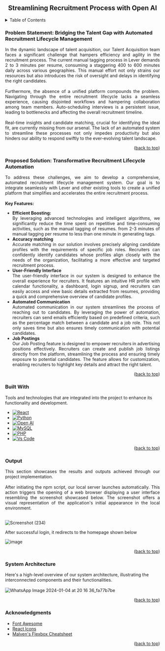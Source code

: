 <a name="readme-top"></a>
<div align="center">
  <h2 align="center">Streamlining Recruitment Process with Open AI</h2>
</div>


<!-- TABLE OF CONTENTS -->
<details>
  <summary>Table of Contents</summary>
  <ol>
    <li><a href="#problem-statement">Problem Statement</a></li>
    <li><a href="#proposed-solution">Proposed Solution</a></li>
    <li>
      <a href="#built-with">Built With</a>
    </li>
    <li><a href="#output">Output</a></li>
    <li>
      <a href="#getting-started">Getting Started</a>
      <ul>
        <li><a href="#prerequisites">Prerequisites</a></li>
        <li><a href="#installation">Installation</a></li>
        <li><a href="#running">Running the Application</a></li>
      </ul>
    </li>
    <li><a href="#system-architecture">System Architecture</a></li>
   <!-- <li><a href="#about-us">About Us</a></li>-->
    <li><a href="#ack">Acknowledgments</a></li>
  </ol>
</details>


<!-- Problem Statement  -->
### <a name="problem-statement"></a> Problem Statement: Bridging the Talent Gap with Automated Recruitment Lifecycle Management
<div align="justify">
  In the dynamic landscape of talent acquisition, our Talent Acquisition team faces a significant challenge that hampers efficiency and agility in the recruitment process. The current manual tagging process in Lever demands 2 to 3 minutes per resume, consuming a staggering 400 to 600 minutes daily across various geographies. This manual effort not only strains our resources but also introduces the risk of oversight and delays in identifying the right candidates.
<br><br>
  Furthermore, the absence of a unified platform compounds the problem. Navigating through the entire recruitment lifecycle lacks a seamless experience, causing disjointed workflows and hampering collaboration among team members. Auto-scheduling interviews is a persistent issue, leading to bottlenecks and affecting the overall recruitment timeline.
<br><br>
  Real-time insights and candidate matching, crucial for identifying the ideal fit, are currently missing from our arsenal. The lack of an automated system to streamline these processes not only impedes productivity but also hinders our ability to respond swiftly to the ever-evolving talent landscape.
</div>
<p align="right">(<a href="#readme-top">back to top</a>)</p>


<!-- Proposed Solution  -->
### <a name="proposed-solution"></a>Proposed Solution: Transformative Recruitment Lifecycle Automation
<div align = "justify">
To address these challenges, we aim to develop a comprehensive, automated recruitment lifecycle management system. Our goal is to integrate seamlessly with Lever and other existing tools to create a unified platform that simplifies and accelerates the entire recruitment process.<br><br>
  <b>Key Features:</b><br>
<ul>
  <li>
    <b>Efficient Boosting:</b><br>
    By leveraging advanced technologies and intelligent algorithms, we significantly reduce the time spent on repetitive and time-consuming activities, such as the manual tagging of resumes. from 2-3 minutes of manual tagging per resume to less than one minute in generating tags.
  </li>
  <li>
    <b>Accuracy matching</b><br>
    Accurate matching in our solution involves precisely aligning candidate profiles with the requirements of specific job roles. Recruiters can confidently identify candidates whose profiles align closely with the needs of the organization, facilitating a more effective and targeted recruitment process.
  </li>
  <li>
    <b>User-Friendly Interface</b><br>
    The user-friendly interface in our system is designed to enhance the overall experience for recruiters. It features an intuitive HR profile with calendar functionality, a dashboard, login signup, and recruiters can easily access and view basic details extracted from resumes, providing a quick and comprehensive overview of candidate profiles.
      </li>
  <li>
    <b>Automated Communication</b><br>
    Automated communication in our system streamlines the process of reaching out to candidates. By leveraging the power of automation, recruiters can send emails efficiently based on predefined criteria, such as the percentage match between a candidate and a job role. This not only saves time but also ensures timely communication with potential candidates.
  </li>
  <li>
    <b>Job Postings</b><br>
    Our Job Posting feature is designed to empower recruiters in advertising positions effectively. Recruiters can create and publish job listings directly from the platform, streamlining the process and ensuring timely exposure to potential candidates. The feature allows for customization, enabling recruiters to highlight key details and attract the right talent.
  </li>
</ul>
</div>
<p align="right">(<a href="#readme-top">back to top</a>)</p>



<!-- Built With  -->
### <a name="built-with"></a>Built With
Tools and technologies that are integrated into the project to enhance its functionality and development.

* [![React][React.js]][React-url]
* [![Python][Python.org]][Python-url]
* [![Open AI][OpenAI.com]][OpenAI-url]
* [![MySQL][MySQL.com]][MySQL-url]
* [![PHP][PHP.net]][PHP-url]
* [![Vs Code][visualstudio.com]][visualstudio-url]
<p align="right">(<a href="#readme-top">back to top</a>)</p>



<!-- Output  -->
### <a name="output"></a>Output
<div align="justify">
  This section showcases the results and outputs achieved through our project implementation.<br><br>
After initiating the npm script, our local server launches automatically. This action triggers the opening of a web browser displaying a user interface resembling the screenshot showcased below. The screenshot offers a visual representation of the application's initial appearance in the local environment.
</div>
<br>

![Screenshot (234)](https://github.com/Yasaswini-3004/CodeCrafters-Brillio/assets/54450118/579e0aa6-b076-4c24-92d2-41de10e4cfec)

After successful login, it redirects to the homepage shown below

![image](https://github.com/Yasaswini-3004/CodeCrafters-Brillio/assets/54450118/03182df0-0687-4300-8d91-a528f9f4c7ae)

<p align="right">(<a href="#readme-top">back to top</a>)</p>

<!-- System Architecture -->
### <a name="system-architecture"></a>System Architecture
Here's a high-level overview of our system architecture, illustrating the interconnected components and their functionalities.<br><br>
![WhatsApp Image 2024-01-04 at 20 16 36_fa77b7be](https://github.com/Yasaswini-3004/CodeCrafters-Brillio/assets/54450118/9e80a231-f185-4839-a5db-fecf3cf83bc1)


<p align="right">(<a href="#readme-top">back to top</a>)</p>


<!-- ACKNOWLEDGMENTS -->
### <a name="ack"></a>Acknowledgments
* [Font Awesome](https://fontawesome.com)
* [React Icons](https://react-icons.github.io/react-icons/search)
* [Malven's Flexbox Cheatsheet](https://flexbox.malven.co/)

<p align="right">(<a href="#readme-top">back to top</a>)</p>



<!-- MARKDOWN LINKS & IMAGES -->
<!-- https://www.markdownguide.org/basic-syntax/#reference-style-links -->
[product-screenshot]: images/screenshot.png

[React.js]: https://img.shields.io/badge/React-20232A?style=for-the-badge&logo=react&logoColor=61DAFB
[React-url]: https://reactjs.org/

[Python.org]: https://img.shields.io/badge/Python-3776AB?style=for-the-badge&logo=python&logoColor=white
[Python-url]: https://www.python.org/

[OpenAI.com]: https://img.shields.io/badge/Open%20AI-00aff0?style=for-the-badge&logo=openai&logoColor=white
[OpenAI-url]: https://openai.com/

[MySQL.com]: https://img.shields.io/badge/MySQL-4479A1?style=for-the-badge&logo=mysql&logoColor=white
[MySQL-url]: https://www.mysql.com/

[PHP.net]: https://img.shields.io/badge/PHP-777BB4?style=for-the-badge&logo=php&logoColor=white
[PHP-url]: https://www.php.net/

[visualstudio.com]:https://img.shields.io/badge/Visual%20Studio%20Code-007ACC?style=for-the-badge&logo=visual-studio-code&logoColor=white
[visualstudio-url]: https://code.visualstudio.com/
